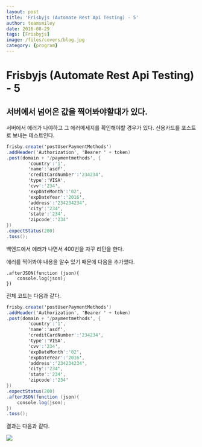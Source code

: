 ```yaml
---
layout: post
title: 'Frisbyjs (Automate Rest Api Testing) - 5' 
author: teamsmiley 
date: 2016-08-29
tags: [Frisbyjs]
image: /files/covers/blog.jpg
category: {program}
---
```

# Frisbyjs (Automate Rest Api Testing) - 5 

## 서버에서 넘어온 값을 찍어봐야할대가 있다. 

서버에서 에러가 나야하고 그 에러메세지를 확인해야할 경우가 있다. 
신용카드를 포스트로 보내는 테스트인다. 

```cs
frisby.create('postUserPaymentMethods')
.addHeader('Authorization', 'Bearer ' + token)
.post(domain + '/paymentmethods', {
        'country':'1',
        'name':'asdf',
        'creditCardNumber':'234234',
        'type':'VISA',
        'cvv':'234',
        'expDateMonth':'02',
        'expDateYear':'2016',
        'address':'234234234',
        'city':'234',
        'state':'234',
        'zipcode':'234'
})
.expectStatus(200)
.toss();
```

백앤드에서 에러가 나면서 400번을 자꾸 리턴을 한다. 

에러를 찍어봐야 내용을 알수 있기 때문에 다음을 추가했다. 
```
.afterJSON(function (json){
    console.log(json);
})
```

전체 코드는 다음과 같다. 

```cs
frisby.create('postUserPaymentMethods')
.addHeader('Authorization', 'Bearer ' + token)
.post(domain + '/paymentmethods', {
        'country':'1',
        'name':'asdf',
        'creditCardNumber':'234234',
        'type':'VISA',
        'cvv':'234',
        'expDateMonth':'02',
        'expDateYear':'2016',
        'address':'234234234',
        'city':'234',
        'state':'234',
        'zipcode':'234'
})
.expectStatus(200)
.afterJSON(function (json){
    console.log(json);
})
.toss();
```
결과는 다음과 같다. 

![]({{site_baseurl}}/assets/frisby-conent-log.png)
